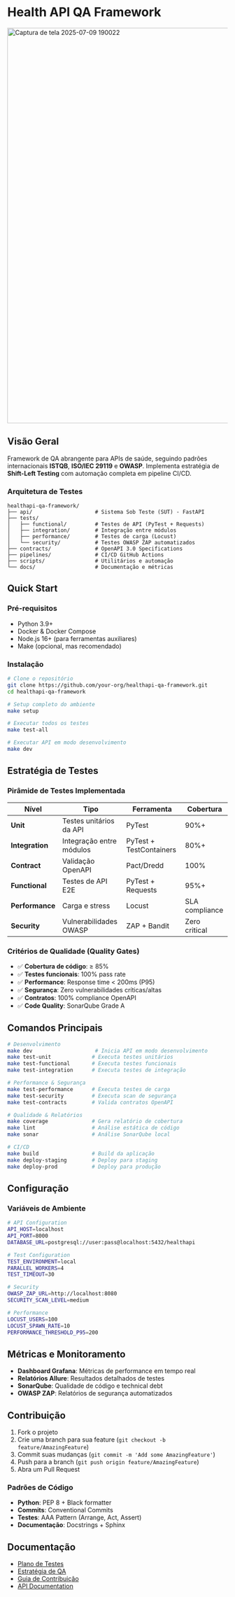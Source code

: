 # Health API QA Framework

<img width="1890" height="904" alt="Captura de tela 2025-07-09 190022" src="https://github.com/user-attachments/assets/df4b2c5b-1d8d-4595-8e81-059a01c3ac83" />

##  Visão Geral

Framework de QA abrangente para APIs de saúde, seguindo padrões internacionais **ISTQB**, **ISO/IEC 29119** e **OWASP**. Implementa estratégia de **Shift-Left Testing** com automação completa em pipeline CI/CD.

### Arquitetura de Testes

```
healthapi-qa-framework/
├── api/                    # Sistema Sob Teste (SUT) - FastAPI
├── tests/
│   ├── functional/         # Testes de API (PyTest + Requests)
│   ├── integration/        # Integração entre módulos
│   ├── performance/        # Testes de carga (Locust)
│   └── security/           # Testes OWASP ZAP automatizados
├── contracts/              # OpenAPI 3.0 Specifications
├── pipelines/              # CI/CD GitHub Actions
├── scripts/                # Utilitários e automação
└── docs/                   # Documentação e métricas
```

## Quick Start

### Pré-requisitos
- Python 3.9+
- Docker & Docker Compose
- Node.js 16+ (para ferramentas auxiliares)
- Make (opcional, mas recomendado)

### Instalação

```bash
# Clone o repositório
git clone https://github.com/your-org/healthapi-qa-framework.git
cd healthapi-qa-framework

# Setup completo do ambiente
make setup

# Executar todos os testes
make test-all

# Executar API em modo desenvolvimento
make dev
```

## Estratégia de Testes

### Pirâmide de Testes Implementada

| Nível | Tipo | Ferramenta | Cobertura |
|-------|------|------------|-----------|
| **Unit** | Testes unitários da API | PyTest | 90%+ |
| **Integration** | Integração entre módulos | PyTest + TestContainers | 80%+ |
| **Contract** | Validação OpenAPI | Pact/Dredd | 100% |
| **Functional** | Testes de API E2E | PyTest + Requests | 95%+ |
| **Performance** | Carga e stress | Locust | SLA compliance |
| **Security** | Vulnerabilidades OWASP | ZAP + Bandit | Zero critical |

### Critérios de Qualidade (Quality Gates)

- ✅ **Cobertura de código**: ≥ 85%
- ✅ **Testes funcionais**: 100% pass rate
- ✅ **Performance**: Response time < 200ms (P95)
- ✅ **Segurança**: Zero vulnerabilidades críticas/altas
- ✅ **Contratos**: 100% compliance OpenAPI
- ✅ **Code Quality**: SonarQube Grade A

## Comandos Principais

```bash
# Desenvolvimento
make dev                    # Inicia API em modo desenvolvimento
make test-unit             # Executa testes unitários
make test-functional       # Executa testes funcionais
make test-integration      # Executa testes de integração

# Performance & Segurança
make test-performance      # Executa testes de carga
make test-security         # Executa scan de segurança
make test-contracts        # Valida contratos OpenAPI

# Qualidade & Relatórios
make coverage              # Gera relatório de cobertura
make lint                  # Análise estática de código
make sonar                 # Análise SonarQube local

# CI/CD
make build                 # Build da aplicação
make deploy-staging        # Deploy para staging
make deploy-prod           # Deploy para produção
```

## Configuração

### Variáveis de Ambiente

```bash
# API Configuration
API_HOST=localhost
API_PORT=8000
DATABASE_URL=postgresql://user:pass@localhost:5432/healthapi

# Test Configuration
TEST_ENVIRONMENT=local
PARALLEL_WORKERS=4
TEST_TIMEOUT=30

# Security
OWASP_ZAP_URL=http://localhost:8080
SECURITY_SCAN_LEVEL=medium

# Performance
LOCUST_USERS=100
LOCUST_SPAWN_RATE=10
PERFORMANCE_THRESHOLD_P95=200
```

## Métricas e Monitoramento

- **Dashboard Grafana**: Métricas de performance em tempo real
- **Relatórios Allure**: Resultados detalhados de testes
- **SonarQube**: Qualidade de código e technical debt
- **OWASP ZAP**: Relatórios de segurança automatizados

## Contribuição

1. Fork o projeto
2. Crie uma branch para sua feature (`git checkout -b feature/AmazingFeature`)
3. Commit suas mudanças (`git commit -m 'Add some AmazingFeature'`)
4. Push para a branch (`git push origin feature/AmazingFeature`)
5. Abra um Pull Request

### Padrões de Código

- **Python**: PEP 8 + Black formatter
- **Commits**: Conventional Commits
- **Testes**: AAA Pattern (Arrange, Act, Assert)
- **Documentação**: Docstrings + Sphinx

## Documentação

- [Plano de Testes](docs/test_plan.md)
- [Estratégia de QA](docs/qa_strategy.md)
- [Guia de Contribuição](docs/contributing.md)
- [API Documentation](docs/api_docs.md)
